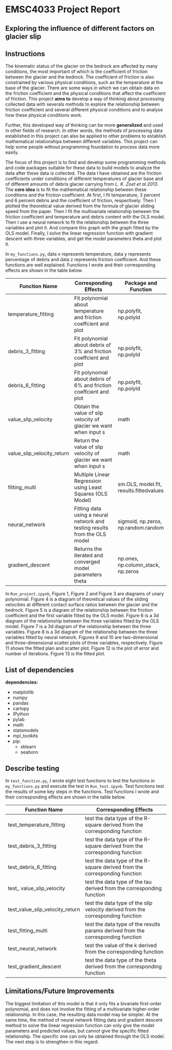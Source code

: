 # EMSC4033 Project Report

## Exploring the influence of different factors on glacier slip

## Instructions

The kinematic status of the glacier on the bedrock are affected by many conditions, the most important of which is the coefficient of friction between the glacier and the bedrock. The coefficient of friction is also constrained by various physical conditions, such as the temperature at the base of the glacier. There are some ways in which we can obtain data on the friction coefficient and the physical conditions that affect the coefficient of friction. This project **aims to** develop a way of thinking about processing collected data with severals methods to explore the relationship between friction coefficient and several different physical conditions and to analyse how these physical conditions work.

Further, this developed way of thinking can be more **generalized** and used in other fields of research. In other words, the methods of processing data established in this project can also be applied to other problems to establish mathematical relationships between different variables. This project can help some people without programming foundation to process data more easily.

The focus of this project is to find and develop some programming methods and code packages suitable for these data to build models to analyze the data after these data is collected. The data I have obtained are the friction coefficients under conditions of different temperatures of glacier base and of  different amounts of debris glacier carrying from *L. K. Zoet et al.2013*.  The **core idea** is to fit the mathematical relationship between these conditions and the friction coefficient. At first, I fit temperature, 3 percent and 6 percent debris and the coefficient of friction, respectively. Then I plotted the theoretical value derived from the formula of glacier sliding speed from the paper. Then I fit the multivariate relationship between the friction coefficient and temperature and debris content with the OLS model. Then I use a neural network to fit the relationship between the three variables and plot it. And compare this graph with the graph fitted by the OLS model. Finally, I solve the linear regression function with gradient descent with three variables, and get the model parameters theta and plot it. 

In `my_functions.py`, data x represents temperature, data y represents percentage of debris and data z represents friction coefficient. And these functions are well explained. Functions I wrote and their corresponding effects are shown in the table below.

|Function Name | Corresponding Effects | Package and Function | 
|  --- |    --- |             --- | 
| temperature_fitting |Fit polynomial about temperature and friction coeffcient and plot|np.polyfit,  np.polyld |
| debris_3_fitting | Fit polynomial about debris of 3% and friction coeffcient and plot| np.polyfit,  np.polyld | 
| debris_6_fitting | Fit polynomial about debris of 6% and friction coeffcient and plot| np.polyfit,  np.polyld |
| value_slip_velocity  |Obtain the value of slip velocity of glacier we want when input s |math |
| value_slip_velocity_return  |Return the value of slip velocity of glacier we want when input s |math |
| fitting_multi  |Multiple Linear Regression using Least Squares (OLS Model) |sm.OLS, model.fit, results.fittedvalues|
| neural_network  |Fitting data using a neural network and testing results from the OLS model |sigmoid, np.zeros, np.random.random |
| gradient_descent  |Returns the iterated and converged model parameters theta |np.ones, np.column_stack, np.zeros |

In `Run_project.ipynb`, Figure 1, Figure 2 and Figure 3 are diagrams of unary polynomial. Figure 4 is a diagram of theoretical values of the sliding velocities at different contact surface ratios between the glacier and the bedrock. Figure 5 is a diagram of the relationship between the friction coefficient and the first variable fitted by the OLS model. Figure 6 is a 3d diagram of the relationship between the three variables fitted by the OLS model. Figure 7 is a 3d diagram of the relationship between the three variables. Figure 8 is a 3d diagram of the relationship between the three variables fitted by neural network. Figures 9 and 10 are two-dimensional and three-dimensional scatter plots of three variables, respectively. Figure 11 shows the fitted plan and scatter plot. Figure 12 is the plot of error and number of iterations. Figure 13 is the fitted plot.


## List of dependencies

**dependencies:**

- matplotlib
- numpy
- pandas
- cartopy
- IPython
- pylab
- math
- statsmodels
- mpl_toolkits
- pip:
  - sklearn
  - seaborn


## Describe testing

In `test_function.py`, I wrote eight test functions to test the functions in `my_functions.py` and execute the test in `Run_test.ipynb`. Test functions test the results of some key steps in the functions. Test functions I wrote and their corresponding effects are shown in the table below.

|Function Name | Corresponding Effects |    
|  --- |    --- | 
| test_temperature_fitting |test the data type of the R-square derived from the corresponding function |
| test_debris_3_fitting | test the data type of the R-square derived from the corresponding function | 
| test_debris_6_fitting | test the data type of the R-square derived from the corresponding function |
| test_ value_slip_velocity  |test the data type of the tau derived from the corresponding function |
| test_value_slip_velocity_return  |test the data type of the slip velocity derived from the corresponding function |
| test_fitting_multi  |test the data type of the results params derived from the corresponding function |
| test_neural_network  |test the value of the k derived from the corresponding function |
| test_gradient_descent  |test the data type of the theta derived from the corresponding function |


## Limitations/Future Improvements

The biggest limitation of this model is that it only fits a bivariate first-order polynomial, and does not involve the fitting of a multivariate higher-order relationship. In this case, the resulting data model may be simpler. At the same time, the method of neural network fitting data and  gradient descent method to solve the linear regression function can only give the model parameters and predicted values, but cannot give the specific fitted relationship. The specific one can only be obtained through the OLS model. The next step is to strengthen in this regard.

